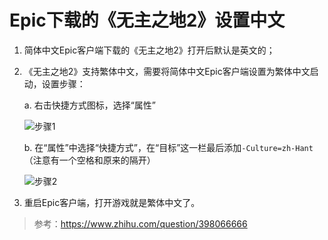 # Epic下载的《无主之地2》设置中文

1. 简体中文Epic客户端下载的《无主之地2》打开后默认是英文的；
2. 《无主之地2》支持繁体中文，需要将简体中文Epic客户端设置为繁体中文启动，设置步骤：

    a. 右击快捷方式图标，选择“属性”

    ![步骤1](https://upload-images.jianshu.io/upload_images/6411513-ed5daf168119241c.png?imageMogr2/auto-orient/strip%7CimageView2/2/w/1240)

    b. 在“属性”中选择“快捷方式”，在“目标”这一栏最后添加```-Culture=zh-Hant```（注意有一个空格和原来的隔开）

    ![步骤2](https://upload-images.jianshu.io/upload_images/6411513-965b3e7b0d4d4e05.png?imageMogr2/auto-orient/strip%7CimageView2/2/w/1240)

3. 重启Epic客户端，打开游戏就是繁体中文了。

> 参考：<https://www.zhihu.com/question/398066666>
